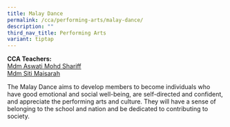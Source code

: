 ```yaml
---
title: Malay Dance
permalink: /cca/performing-arts/malay-dance/
description: ""
third_nav_title: Performing Arts
variant: tiptap
---
```

<p><strong>CCA Teachers:</strong><br><a href="mailto:Aswati_Mohd_Shariff@schools.gov.sg" rel="noopener noreferrer nofollow" target="_blank">Mdm Aswati Mohd Shariff</a><br><a href="mailto:Siti_Maisarah_Mohamed_Id@schools.gov.sg" rel="noopener noreferrer nofollow" target="_blank">Mdm Siti Maisarah</a><br></p><p>The Malay Dance aims to develop members to become individuals who have good emotional and social well-being, are self-directed and confident, and appreciate the performing arts and culture. They will have a sense of belonging to the school and nation and be dedicated to contributing to society.</p>